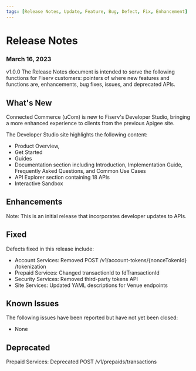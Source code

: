 ```yaml
---
tags: [Release Notes, Update, Feature, Bug, Defect, Fix, Enhancement]
---
```


# Release Notes

### March 16, 2023
v1.0.0
The Release Notes document is intended to serve the following functions for Fiserv customers: pointers of where new features and functions are, enhancements, bug fixes, issues, and deprecated APIs.

## What's New

[Something new that was added or introduced like documents or services]: #
Connected Commerce (uCom) is new to Fiserv's Developer Studio, bringing a more enhanced experience to clients from the previous Apigee site.

The Developer Studio site highlights the following content:
* Product Overview, 
* Get Started
* Guides
* Documentation section including Introduction, Implementation Guide, Frequently Asked Questions, and Common Use Cases
* API Explorer section containing 18 APIs
* Interactive Sandbox

## Enhancements

[Description of an improvement or a change.]: #

Note: This is an initial release that incorporates developer updates to APIs.

## Fixed

[github issue that was fixed. Possible github issue link]: #

Defects fixed in this release include:
* Account Services: Removed POST /v1​/account-tokens​/{nonceTokenId}​/tokenization
* Prepaid Services: Changed transactionId to fdTransactionId
* Security Services: Removed third-party tokens API
* Site Services: Updated YAML descriptions for Venue endpoints

## Known Issues

[A persistent issue that's known and not fixed]: #

The following issues have been reported but have not yet been closed:
* None

## Deprecated

[An endpoint or a payload field regarded as obsolete and best avoided]: #

Prepaid Services: Deprecated POST /v1/prepaids/transactions